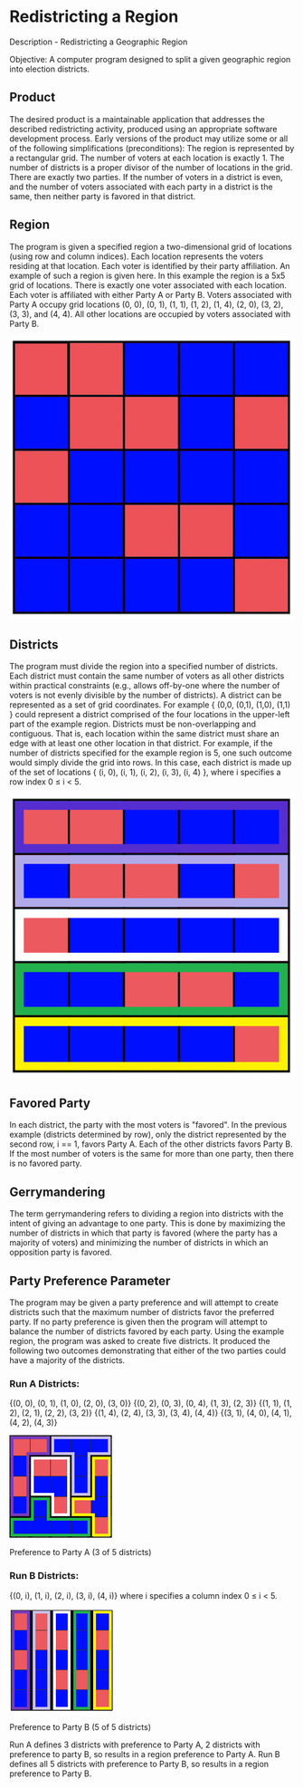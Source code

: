 # Redistricting a Region
Description - Redistricting a Geographic Region

Objective: A computer program designed to split a given geographic region into election districts.

## Product
The desired product is a maintainable application that addresses the described redistricting activity, produced using an appropriate software development process.
Early versions of the product may utilize some or all of the following simplifications (preconditions):
The region is represented by a rectangular grid.
The number of voters at each location is exactly 1.
The number of districts is a proper divisor of the number of locations in the grid.
There are exactly two parties.
If the number of voters in a district is even, and the number of voters associated with each party in a district is the same, then neither party is favored in that district.

## Region
The program is given a specified region a two-dimensional grid of locations (using row and column indices).  Each location represents the voters residing at that location.  Each voter is identified by their party affiliation.  An example of such a region is given here.
In this example the region is a 5x5 grid of locations. There is exactly one voter associated with each location. Each voter is affiliated with either Party A or Party B. Voters associated with Party A occupy grid locations (0, 0), (0, 1), (1, 1), (1, 2), (1, 4), (2, 0), (3, 2), (3, 3), and (4, 4). All other locations are occupied by voters associated with Party B.

![5x5 Region of Locations matching the textual description](images/NewfigureA1.png)
 
## Districts
The program must divide the region into a specified number of districts. Each district must contain the same number of voters as all other districts within practical constraints (e.g., allows off-by-one where the number of voters is not evenly divisible by the number of districts).
A district can be represented as a set of grid coordinates.  For example { (0,0, (0,1), (1,0), (1,1) } could represent a district comprised of the four locations in the upper-left part of the example region.
Districts must be non-overlapping and contiguous. That is, each location within the same district must share an edge with at least one other location in that district.
For example, if the number of districts specified for the example region is 5, one such outcome would simply divide the grid into rows.  In this case, each district is made up of the set of locations    { (i, 0), (i, 1), (i, 2), (i, 3), (i, 4) }, where i specifies a row index 0 ≤ i < 5. 
 
![Example Region with Districts by Row](images/NewfigureB1.png)
 
 
## Favored Party
In each district, the party with the most voters is "favored". In the previous example (districts determined by row), only the district represented by the second row, i == 1, favors Party A. Each of the other districts favors Party B.
If the most number of voters is the same for more than one party, then there is no favored party.
## Gerrymandering
The term gerrymandering refers to dividing a region into districts with the intent of giving an advantage to one party. This is done by maximizing the number of districts in which that party is favored (where the party has a majority of voters) and minimizing the number of districts in which an opposition party is favored.
## Party Preference Parameter
The program may be given a party preference and will attempt to create districts such that the maximum number of districts favor the preferred party. If no party preference is given then the program will attempt to balance the number of districts favored by each party.
Using the example region, the program was asked to create five districts. It produced the following two outcomes demonstrating that either of the two parties could have a majority of the districts.

### Run A Districts:  
{(0, 0), (0, 1), (1, 0), (2, 0), (3, 0)}
{(0, 2), (0, 3), (0, 4), (1, 3), (2, 3)}
{(1, 1), (1, 2), (2, 1), (2, 2), (3, 2)}
{(1, 4), (2, 4), (3, 3), (3, 4), (4, 4)} 
{(3, 1), (4, 0), (4, 1), (4, 2), (4, 3)}
 
 ![Gerrymandered grid from Run A - Preference to Party A (3 of 5 districts)](images/NewfigureC1.png)  
 
 Preference to Party A (3 of 5 districts)
 
 
### Run B Districts:  
{(0, i), (1, i), (2, i), (3, i), (4, i)} where 
i specifies a column index 0 ≤ i < 5.

![Gerrymandered Grid for Run B - Preference to Party B (5 of 5 districts)](images/NewfigureD1.png) 

Preference to Party B (5 of 5 districts)
 
 
Run A defines 3 districts with preference to Party A, 2 districts with preference to party B, so results in a region preference to Party A.
Run B defines all 5 districts with preference to Party B, so results in a region preference to Party B. 
